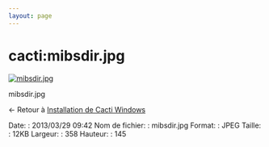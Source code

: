 ```yaml
---
layout: page
---
```


cacti:mibsdir.jpg
=================

[![mibsdir.jpg](..//assets/media/cacti/mibsdir.jpg@cache=&w=358&h=145 "mibsdir.jpg")](..//assets/media/cacti/mibsdir.jpg@cache= "Afficher le fichier original")

mibsdir.jpg

← Retour à [Installation de Cacti
Windows](../../cacti/windows-install.html "cacti:windows-install")

Date:
:   2013/03/29 09:42
Nom de fichier:
:   mibsdir.jpg
Format:
:   JPEG
Taille:
:   12KB
Largeur:
:   358
Hauteur:
:   145

